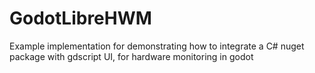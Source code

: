 # GodotLibreHWM
Example implementation for demonstrating how to integrate a C# nuget package with gdscript UI, for hardware monitoring in godot
